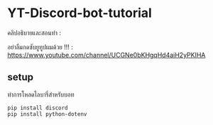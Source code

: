 # YT-Discord-bot-tutorial

คลิปอธิบายและสอนทำ :

อย่าลืมกดซับยูทูปผมด้วย !!! : https://www.youtube.com/channel/UCGNe0bKHgqHd4aiH2yPKIHA

## setup

ทำการโหลดไลบารี่สำหรับบอท

```
pip install discord 
pip install python-dotenv
```
